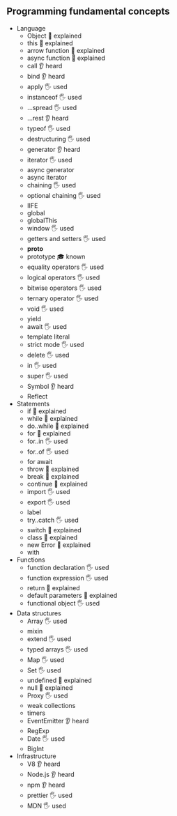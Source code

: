 ## Programming fundamental concepts

- Language
  - Object 🙋 explained
  - this 🙋 explained
  - arrow function 🙋 explained
  - async function 🙋 explained
  - call 👂 heard
  - bind 👂 heard
  - apply 🖐️ used
  - instanceof 🖐️ used
  - ...spread 🖐️ used
  - ...rest 👂 heard
  - typeof 🖐️ used
  - destructuring 🖐️ used
  - generator 👂 heard
  - iterator 🖐️ used
  - async generator
  - async iterator
  - chaining 🖐️ used
  - optional chaining 🖐️ used
  - IIFE
  - global
  - globalThis
  - window 🖐️ used
  - getters and setters 🖐️ used
  - __proto__
  - prototype 🎓 known
  - equality operators 🖐️ used
  - logical operators 🖐️ used
  - bitwise operators 🖐️ used
  - ternary operator 🖐️ used
  - void 🖐️ used
  - yield
  - await 🖐️ used
  - template literal
  - strict mode 🖐️ used
  - delete 🖐️ used
  - in 🖐️ used
  - super 🖐️ used
  - Symbol 👂 heard
  - Reflect
- Statements
  - if 🙋 explained
  - while 🙋 explained
  - do..while 🙋 explained
  - for 🙋 explained
  - for..in 🖐️ used
  - for..of 🖐️ used
  - for await
  - throw 🙋 explained
  - break 🙋 explained
  - continue 🙋 explained
  - import 🖐️ used
  - export  🖐️ used
  - label
  - try..catch 🖐️ used
  - switch 🙋 explained
  - class 🙋 explained
  - new Error 🙋 explained
  - with
- Functions
  - function declaration 🖐️ used
  - function expression 🖐️ used
  - return 🙋 explained
  - default parameters 🙋 explained
  - functional object 🖐️ used
- Data structures
  - Array 🖐️ used
  - mixin
  - extend 🖐️ used
  - typed arrays 🖐️ used
  - Map 🖐️ used
  - Set 🖐️ used
  - undefined 🙋 explained
  - null 🙋 explained
  - Proxy 🖐️ used
  - weak collections
  - timers
  - EventEmitter 👂 heard
  - RegExp
  - Date 🖐️ used
  - BigInt
- Infrastructure
  - V8 👂 heard
  - Node.js 👂 heard
  - npm 👂 heard
  - prettier 🖐️ used
  - MDN 🖐️ used
